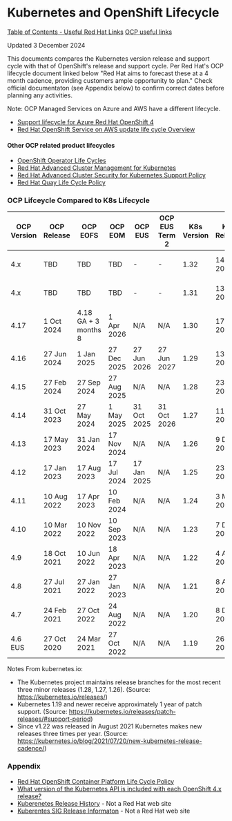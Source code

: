 # Kubernetes and OpenShift Lifecycle


[Table of Contents - Useful Red Hat Links](https://github.com/pslucas0212/UsefulRedHatLinks)
[OCP useful links](https://github.com/pslucas0212/OCP-Useful-Links) 

Updated 3 December 2024

This documents compares the Kubernetes version release and support cycle with that of OpenShift's release and support cycle.  Per Red Hat's OCP lifecycle document linked below "Red Hat aims to forecast these at a 4 month cadence, providing customers ample opportunity to plan."   Check official documentaton (see Appendix below) to confirm correct dates before planning any activities.

Note: OCP Managed Services on Azure and AWS have a different lifecycle.
- [Support lifecycle for Azure Red Hat OpenShift 4](https://learn.microsoft.com/en-us/azure/openshift/support-lifecycle)
- [Red Hat OpenShift Service on AWS update life cycle Overview](https://docs.openshift.com/rosa/rosa_architecture/rosa_policy_service_definition/rosa-life-cycle.html)

#### Other OCP related product lifecycles
- [OpenShift Operator Life Cycles](https://access.redhat.com/support/policy/updates/openshift_operators)
- [Red Hat Advanced Cluster Management for Kubernetes](https://access.redhat.com/support/policy/updates/advanced-cluster-management)
- [Red Hat Advanced Cluster Security for Kubernetes Support Policy](https://access.redhat.com/support/policy/updates/rhacs)
- [Red Hat Quay Life Cycle Policy](https://access.redhat.com/support/policy/updates/rhquay)

### OCP Lifceycle Compared to K8s Lifecycle


OCP Version | OCP Release | OCP EOFS | OCP EOM | OCP EUS | OCP EUS Term 2 |K8s Version | K8s Release | K8s MM | K8s EOL
------------|-------------|----------|---------|---------|----------------|-------------|-------------|--------|--------
4.x | TBD | TBD | TBD | - | - | 1.32 | 14 Jan 2025 | 28 Dec 2025 | 28 Feb 2026
4.x | TBD| TBD | TBD | - | - | 1.31 |13 Aug 2024 | 28 Aug 2025 | 28 Oct 2025
4.17 | 1 Oct 2024 | 4.18 GA + 3 months 8 | 1 Apr 2026 | N/A | N/A | 1.30 |17 Apr 2024 | 28 Apr 2025 | 28 Jun 2025
4.16 | 27 Jun 2024 | 1 Jan 2025 | 27 Dec 2025 | 27 Jun 2026 | 27 Jun 2027 | 1.29 | 13 Dec 2023 | 28 Dec 2024 |28 Feb 2025
4.15 | 27 Feb 2024 | 27 Sep 2024 | 27 Aug 2025 | N/A |N/A | 1.28 | 23 Aug 2023 | 28 Aug 2024 |28 Oct 2024
4.14 | 31 Oct 2023| 27 May 2024 | 1 May 2025 | 31 Oct 2025 | 31 Oct 2026 | 1.27 | 11 Apr 2023 | 14 Apr 2024 |28 Jun 2024
4.13 | 17 May 2023 | 31 Jan 2024 | 17 Nov 2024 | N/A |N/A |  1.26 | 9 Dec 2022 | 28 Dec 2023 | 28 Feb 2024
4.12 | 17 Jan 2023 | 17 Aug 2023 | 17 Jul 2024 | 17 Jan 2025 |N/A | 1.25 | 23 Aug 2022 | 8 Aug 2023 | 27 Oct 2023
4.11 | 10 Aug 2022 | 17 Apr 2023 |10 Feb 2024 |  N/A |N/A |1.24 | 3 May 2022 | 28 May 2023 | 28 Jul 2023
4.10 |10 Mar 2022| 10 Nov 2022 | 10 Sep 2023 |  N/A |N/A |1.23 | 7 Dec 2021 | 28 Dec 2022 | 28 Feb 2023
4.9 | 18 Oct 2021 | 10 Jun 2022 |18 Apr 2023|  N/A |N/A |1.22 | 4 Aug 2021 | 8 Aug 2022 | 28 Oct 2022
4.8 | 27 Jul 2021 | 27 Jan 2022 | 27 Jan 2023 | N/A |N/A | 1.21 | 8 Apr 2021 | - | 28 Jun 2022
4.7 | 24 Feb 2021| 27 Oct 2022 | 24 Aug 2022 | N/A |N/A |1.20 | 8 Dec 2020 | - |28 Feb 2022
4.6 EUS | 27 Oct 2020 | 24 Mar 2021 | 27 Oct 2022 |N/A |N/A |1.19 | 26 Aug 2020 | - |28 Oct 2021

Notes From kubernetes.io:
- The Kubernetes project maintains release branches for the most recent three minor releases (1.28, 1.27, 1.26). (Source: https://kubernetes.io/releases/)
- Kubernetes 1.19 and newer receive approximately 1 year of patch support. (Source: https://kubernetes.io/releases/patch-releases/#support-period)
- Since v1.22 was released in August 2021 Kubernetes makes new releases three times per year. (Source: https://kubernetes.io/blog/2021/07/20/new-kubernetes-release-cadence/)

### Appendix
- [Red Hat OpenShift Container Platform Life Cycle Policy](https://access.redhat.com/support/policy/updates/openshift)
- [What version of the Kubernetes API is included with each OpenShift 4.x release?](https://access.redhat.com/solutions/4870701)
- [Kuberenetes Release History](https://kubernetes.io/releases/#release-history) - Not a Red Hat web site
- [Kuberentes SIG Release Informaton](https://github.com/kubernetes/sig-release/tree/master/releases) - Not a Red Hat web site

